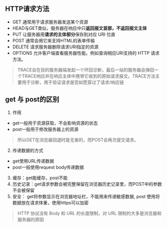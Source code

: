 ## HTTP请求方法
* GET 通常用于请求服务器发送某个资源
* HEAD与GET类似，服务器在响应中只**返回报文首部，不返回报文主体**
* PUT 让服务器用**请求的主体部分**保存到对应 URI 位直
* POST 通常会用它来支持HTML的表单传输
* DELETE 请求服务器删除请求URI指定的资源
* OPTIONS 允许客户端查看服务器性能。例如查询相应URI支持的 HTTP 请求方法。


> TRACE会在目的服务器端发起一个环回诊断，最后一站的服务器会弹回一个TRACE响应并在响应主体中携带它收到的原始请求报文。TRACE方法主要用于诊断，用于验证请求是否如愿穿过了请求/响应链


## get 与 post的区别
1. 作用
  * get一般用于资源获取，不会影响资源的状态
  * post一般用于修改服务器上的资源
> 所以GET在浏览器回退时是无害的，而POST会再次提交请求。

2. 传递数据的方式
  * get使用URL传递数据
  * post一般使用request body传递数据

3. 缓存：get能缓存，post不能
4. 历史记录：get请求参数会被完整保留在浏览器历史记录里，而POST中的参数不会被保留
5. 安全： get将参数显示在浏览器地址栏，不能用来传递敏感数据, post 使用将数据放在请求体重，使用https可以加密

> HTTP 协议没有 Body 和 URL 的长度限制，对 URL 限制的大多是浏览器和服务器的原因

